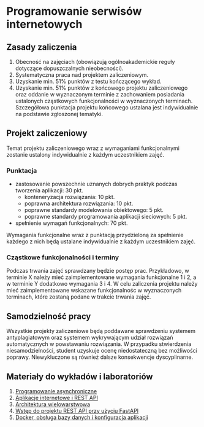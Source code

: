 # Programowanie serwisów internetowych

## Zasady zaliczenia
1. Obecność na zajęciach (obowiązują ogólnoakademickie reguły dotyczące dopuszczalnych nieobecności).
2. Systematyczna praca nad projektem zaliczeniowym.
3. Uzyskanie min. 51% punktów z testu kończącego wykład.
4. Uzyskanie min. 51% punktów z końcowego projektu zaliczeniowego oraz oddanie w wyznaczonym terminie z zachowaniem posiadania ustalonych cząstkowych funkcjonalności w wyznaczonych terminach. Szczegółowa punktacja projektu końcowego ustalana jest indywidualnie na podstawie zgłoszonej tematyki.

## Projekt zaliczeniowy
Temat projektu zaliczeniowego wraz z wymaganiami funkcjonalnymi zostanie ustalony indywidualnie z każdym uczestnikiem zajęć.

### Punktacja
- zastosowanie powszechnie uznanych dobrych praktyk podczas tworzenia aplikacji: 30 pkt.
  - konteneryzacja rozwiązania: 10 pkt.
  - poprawna architektura rozwiązania: 10 pkt.
  - poprawne standardy modelowania obiektowego: 5 pkt.
  - poprawne standardy programowania aplikacji sieciowych: 5 pkt.
- spełnienie wymagań funkcjonalnych: 70 pkt.

Wymagania funkcjonalne wraz z punktacją przydzieloną za spełnienie każdego z nich będą ustalane indywidualnie z każdym uczestnikiem zajęć.

### Cząstkowe funkcjonalności i terminy
Podczas trwania zajęć sprawdzany będzie postęp prac. Przykładowo, w terminie X należy mieć zaimplementowane wymagania funkcjonalne 1 i 2, a w terminie Y dodatkowo wymagania 3 i 4. W celu zaliczenia projektu należy mieć zaimplementowane wskazane funkcjonalnośc w wyznaczonych terminach, które zostaną podane w trakcie trwania zajęć.

## Samodzielność pracy
Wszystkie projekty zaliczeniowe będą poddawane sprawdzeniu systemem antyplagiatowym oraz systemem wykrywającym udział rozwiązań automatycznych w powstawaniu rozwiązania. W przypadku stwierdzenia niesamodzielności, student uzyskuje ocenę niedostateczną bez możliwości poprawy. Niewykluczone są również dalsze konsekwencje dyscyplinarne.

## Materiały do wykładów i laboratoriów
1. [Programowanie asynchroniczne](https://github.com/betacord/PSI/blob/main/lectures/1_concurrency.ipynb)
2. [Aplikacje internetowe i REST API](https://github.com/betacord/PSI/blob/main/lectures/2_rest_api.ipynb)
3. [Architektura wielowarstwowa](https://github.com/betacord/PSI/blob/main/lectures/3_onion_architecture.ipynb)
4. [Wstęp do projektu REST API przy użyciu FastAPI](https://github.com/betacord/airport-meteo-api/tree/11a539f48f507d0af7bb29fd3e6afa5f7879765c)
5. [Docker, obsługa bazy danych i konfiguracja aplikacji](https://github.com/betacord/airport-meteo-api/tree/2e3b124175fbe169dd4d3ca494863f031d1ca1cf)
